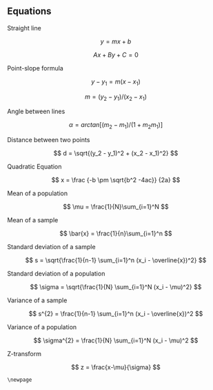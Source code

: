 ## Equations

Straight line

$$
y = mx + b
$$

$$
Ax + By + C = 0
$$

Point-slope formula

$$
y - y_1 = m(x-x_1)
$$

$$
m = (y_2 - y_1)/(x_2 - x_1)
$$

Angle between lines

$$
\alpha = arctan[(m_2 - m_1)/(1 + m_2 m_1)]
$$

Distance between two points

$$
d = \sqrt{(y_2 - y_1)^2 + (x_2 - x_1)^2}
$$

Quadratic Equation

$$
x = \frac {-b \pm \sqrt{b^2 -4ac}} {2a}
$$

Mean of a population

$$
\mu = \frac{1}{N}\sum_{i=1}^N
$$

Mean of a sample

$$
\bar{x} = \frac{1}{n}\sum_{i=1}^n
$$

Standard deviation of a sample

$$
s = \sqrt{\frac{1}{n-1} \sum_{i=1}^n (x_i - \overline{x})^2}
$$

Standard deviation of a population

$$
\sigma = \sqrt{\frac{1}{N} \sum_{i=1}^N (x_i - \mu)^2}
$$

Variance of a sample

$$
s^{2} = \frac{1}{n-1} \sum_{i=1}^n (x_i - \overline{x})^2
$$

Variance of a population

$$
\sigma^{2} = \frac{1}{N} \sum_{i=1}^N (x_i - \mu)^2
$$

Z-transform

$$
z =  \frac{x-\mu}{\sigma}
$$


```{raw} latex
\newpage
```
